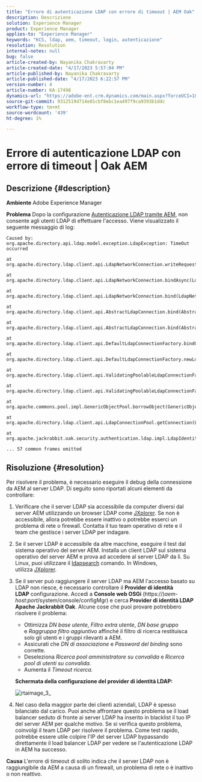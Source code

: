 ```yaml
---
title: "Errore di autenticazione LDAP con errore di timeout | AEM Oak"
description: Descrizione
solution: Experience Manager
product: Experience Manager
applies-to: "Experience Manager"
keywords: "KCS, ldap, aem, timeout, login, autenticazione"
resolution: Resolution
internal-notes: null
bug: false
article-created-by: Nayanika Chakravarty
article-created-date: "4/17/2023 5:57:04 PM"
article-published-by: Nayanika Chakravarty
article-published-date: "4/17/2023 6:22:57 PM"
version-number: 4
article-number: KA-17498
dynamics-url: "https://adobe-ent.crm.dynamics.com/main.aspx?forceUCI=1&pagetype=entityrecord&etn=knowledgearticle&id=420cf63c-49dd-ed11-a7c7-6045bd006149"
source-git-commit: 9312519d714e01cbf8ebc1ea497f9ca9393b1ddc
workflow-type: tm+mt
source-wordcount: '439'
ht-degree: 1%

---
```


# Errore di autenticazione LDAP con errore di timeout | Oak AEM

## Descrizione {#description}

<b>Ambiente</b>
Adobe Experience Manager


<b>Problema</b>
Dopo la configurazione [Autenticazione LDAP tramite AEM](https://experienceleague.adobe.com/docs/experience-manager-65/administering/security/ldap-config.html?lang=en), non consente agli utenti LDAP di effettuare l&#39;accesso. Viene visualizzato il seguente messaggio di log:


```
Caused by: org.apache.directory.api.ldap.model.exception.LdapException: TimeOut occurred

at org.apache.directory.ldap.client.api.LdapNetworkConnection.writeRequest(LdapNetworkConnection.java:4106)

at org.apache.directory.ldap.client.api.LdapNetworkConnection.bindAsync(LdapNetworkConnection.java:1290)

at org.apache.directory.ldap.client.api.LdapNetworkConnection.bind(LdapNetworkConnection.java:1188)

at org.apache.directory.ldap.client.api.AbstractLdapConnection.bind(AbstractLdapConnection.java:127)

at org.apache.directory.ldap.client.api.AbstractLdapConnection.bind(AbstractLdapConnection.java:112)

at org.apache.directory.ldap.client.api.DefaultLdapConnectionFactory.bindConnection(DefaultLdapConnectionFactory.java:64)

at org.apache.directory.ldap.client.api.DefaultLdapConnectionFactory.newLdapConnection(DefaultLdapConnectionFactory.java:107)

at org.apache.directory.ldap.client.api.ValidatingPoolableLdapConnectionFactory.makeObject(ValidatingPoolableLdapConnectionFactory.java:133)

at org.apache.directory.ldap.client.api.ValidatingPoolableLdapConnectionFactory.makeObject(ValidatingPoolableLdapConnectionFactory.java:59)

at org.apache.commons.pool.impl.GenericObjectPool.borrowObject(GenericObjectPool.java:1188)

at org.apache.directory.ldap.client.api.LdapConnectionPool.getConnection(LdapConnectionPool.java:123)

at org.apache.jackrabbit.oak.security.authentication.ldap.impl.LdapIdentityProvider.connect(LdapIdentityProvider.java:771)

... 57 common frames omitted
```



## Risoluzione {#resolution}


Per risolvere il problema, è necessario eseguire il debug della connessione da AEM al server LDAP. Di seguito sono riportati alcuni elementi da controllare:

1. Verificare che il server LDAP sia accessibile da computer diversi dal server AEM utilizzando un browser LDAP come [JXplorer](http://jxplorer.org/). Se non è accessibile, allora potrebbe essere inattivo o potrebbe esserci un problema di rete o firewall. Contatta il tuo team operativo di rete e il team che gestisce i server LDAP per indagare.
2. Se il server LDAP è accessibile da altre macchine, eseguire il test dal sistema operativo del server AEM. Installa un client LDAP sul sistema operativo del server AEM e prova ad accedere al server LDAP da lì. Su Linux, puoi utilizzare il [ldapsearch](https://access.redhat.com/documentation/en-us/red_hat_directory_server/11/html/administration_guide/examples-of-common-ldapsearches) comando. In Windows, utilizza [JXplorer](http://jxplorer.org/).
3. Se il server può raggiungere il server LDAP ma AEM l&#39;accesso basato su LDAP non riesce, è necessario controllare il <b>Provider di identità LDAP</b> configurazione. Accedi a <b>Console web OSGi</b> (https://)*aem-host:port*/system/console/configMgr) e cerca <b>Provider di identità LDAP Apache Jackrabbit Oak</b>. Alcune cose che puoi provare potrebbero risolvere il problema:

   - Ottimizza *DN base utente*, *Filtro extra utente*, *DN base gruppo* e *Raggruppa filtro aggiuntivo* affinché il filtro di ricerca restituisca solo gli utenti e i gruppi rilevanti a AEM.
   - Assicurati che *DN di associazione* e *Password del binding* sono corrette.
   - Deseleziona *Ricerca pool amministratore su convalida* e *Ricerca pool di utenti su convalida.*
   - Aumenta il *Timeout ricerca.*

   <b>Schermata della configurazione del provider di identità LDAP:</b>


   ![rtaimage_3_](https://helpx.adobe.com/content/dam/help/en/experience-manager/kb/LDAP-error/jcr%3acontent/main-pars/image/rtaimage_3_.png "rtaimage_3_")
4. Nel caso della maggior parte dei clienti aziendali, LDAP è spesso bilanciato dal carico. Puoi anche affrontare questo problema se il load balancer seduto di fronte ai server LDAP ha inserito in blacklist il tuo IP del server AEM per qualche motivo. Se si verifica questo problema, coinvolgi il team LDAP per risolvere il problema. Come test rapido, potrebbe essere utile colpire l&#39;IP del server LDAP bypassando direttamente il load balancer LDAP per vedere se l&#39;autenticazione LDAP in AEM ha successo.

<b>Causa</b>
L&#39;errore di timeout di solito indica che il server LDAP non è raggiungibile da AEM a causa di un firewall, un problema di rete o è inattivo o non reattivo.
